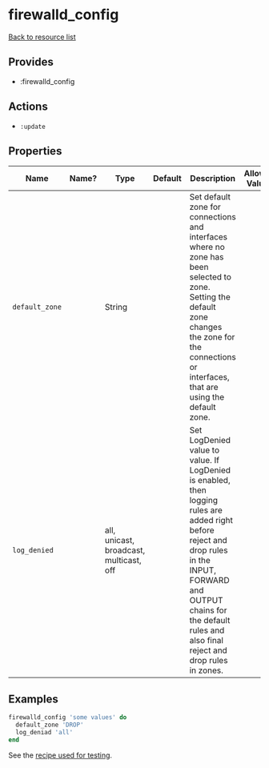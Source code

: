 # firewalld_config

[Back to resource list](../README.md#resources)

## Provides

- :firewalld_config

## Actions

- `:update`

## Properties

| Name                   | Name? | Type                   | Default                          | Description                                      | Allowed Values       |
| ---------------------- | ----- | ---------------------- | -------------------------------- | -------------------------------------------------| -------------------- |
|`default_zone`          ||String                  |                                  |Set default zone for connections and interfaces where no zone has been selected to zone. Setting the default zone changes the zone for the connections or interfaces, that are using the default zone.|                      |
|`log_denied`            ||all, unicast, broadcast, multicast, off|                                  |Set LogDenied value to value. If LogDenied is enabled, then logging rules are added right before reject and drop rules in the INPUT, FORWARD and OUTPUT chains for the default rules and also final reject and drop rules in zones.|                      |

## Examples

```ruby
firewalld_config 'some values' do
  default_zone 'DROP'
  log_deniad 'all'
end
```

See the [recipe used for testing](../../test/fixtures/cookbooks/firewalld-test/recipes/default.rb).

